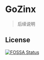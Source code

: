 # GoZinx 
> 后续说明

## License
[![FOSSA Status](https://app.fossa.io/api/projects/git%2Bgithub.com%2FJeffreyBool%2Fgozinx.svg?type=large)](https://app.fossa.io/projects/git%2Bgithub.com%2FJeffreyBool%2Fgozinx?ref=badge_large)